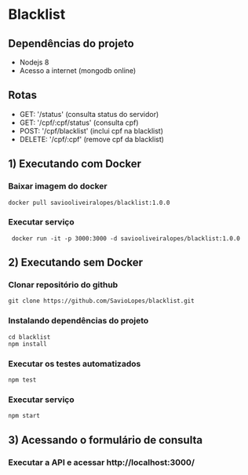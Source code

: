 # Blacklist

## Dependências  do projeto
 - Nodejs 8
 - Acesso a internet (mongodb online)

## Rotas
- GET: '/status' (consulta status do servidor)
- GET: '/cpf/:cpf/status' (consulta cpf)
- POST: '/cpf/blacklist' (inclui cpf na blacklist)
- DELETE: '/cpf/:cpf' (remove cpf da blacklist)

## 1) Executando com Docker
### Baixar imagem do docker
```
docker pull saviooliveiralopes/blacklist:1.0.0
```
### Executar serviço
```
 docker run -it -p 3000:3000 -d saviooliveiralopes/blacklist:1.0.0
```

## 2) Executando sem Docker
### Clonar repositório do github
```
git clone https://github.com/SavioLopes/blacklist.git
```
### Instalando dependências do projeto
```
cd blacklist
npm install
```
### Executar os testes automatizados
```
npm test
```
### Executar serviço
```
npm start
```

## 3) Acessando o formulário de consulta

### Executar a API e acessar http://localhost:3000/